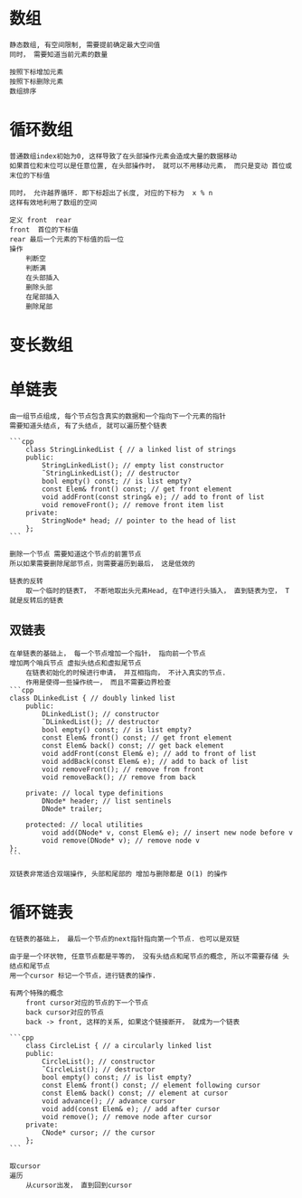 # 数组
    静态数组, 有空间限制, 需要提前确定最大空间值
    同时， 需要知道当前元素的数量

    按照下标增加元素
    按照下标删除元素
    数组排序

# 循环数组
    普通数组index初始为0, 这样导致了在头部操作元素会造成大量的数据移动
    如果首位和末位可以是任意位置, 在头部操作时， 就可以不用移动元素， 而只是变动 首位或末位的下标值

    同时， 允许越界循环. 即下标超出了长度, 对应的下标为  x % n
    这样有效地利用了数组的空间

    定义 front  rear
    front  首位的下标值
    rear 最后一个元素的下标值的后一位
    操作
        判断空
        判断满
        在头部插入
        删除头部
        在尾部插入
        删除尾部

# 变长数组

# 单链表
    由一组节点组成, 每个节点包含真实的数据和一个指向下一个元素的指针
    需要知道头结点, 有了头结点, 就可以遍历整个链表

    ```cpp
        class StringLinkedList { // a linked list of strings
        public:
            StringLinkedList(); // empty list constructor
            ˜StringLinkedList(); // destructor
            bool empty() const; // is list empty?
            const Elem& front() const; // get front element
            void addFront(const string& e); // add to front of list
            void removeFront(); // remove front item list
        private:
            StringNode* head; // pointer to the head of list
        };
    ```

    删除一个节点 需要知道这个节点的前置节点
    所以如果需要删除尾部节点，则需要遍历到最后， 这是低效的

    链表的反转
        取一个临时的链表T， 不断地取出头元素Head, 在T中进行头插入， 直到链表为空， T就是反转后的链表

## 双链表
    在单链表的基础上， 每一个节点增加一个指针， 指向前一个节点
    增加两个哨兵节点 虚拟头结点和虚拟尾节点
        在链表初始化的时候进行申请， 并互相指向， 不计入真实的节点.
        作用是使得一些操作统一， 而且不需要边界检查
    ```cpp
    class DLinkedList { // doubly linked list
        public:
            DLinkedList(); // constructor
            ˜DLinkedList(); // destructor
            bool empty() const; // is list empty?
            const Elem& front() const; // get front element
            const Elem& back() const; // get back element
            void addFront(const Elem& e); // add to front of list
            void addBack(const Elem& e); // add to back of list
            void removeFront(); // remove from front
            void removeBack(); // remove from back

        private: // local type definitions
            DNode* header; // list sentinels
            DNode* trailer;

        protected: // local utilities
            void add(DNode* v, const Elem& e); // insert new node before v
            void remove(DNode* v); // remove node v
    };
    ```

    双链表非常适合双端操作, 头部和尾部的 增加与删除都是 O(1) 的操作

# 循环链表
    在链表的基础上， 最后一个节点的next指针指向第一个节点. 也可以是双链

    由于是一个环状物, 任意节点都是平等的， 没有头结点和尾节点的概念, 所以不需要存储 头结点和尾节点
    用一个cursor 标记一个节点，进行链表的操作.

    有两个特殊的概念
        front cursor对应的节点的下一个节点
        back cursor对应的节点
        back -> front, 这样的关系, 如果这个链接断开， 就成为一个链表

    ```cpp
        class CircleList { // a circularly linked list
        public:
            CircleList(); // constructor
            ˜CircleList(); // destructor
            bool empty() const; // is list empty?
            const Elem& front() const; // element following cursor
            const Elem& back() const; // element at cursor
            void advance(); // advance cursor
            void add(const Elem& e); // add after cursor
            void remove(); // remove node after cursor
        private:
            CNode* cursor; // the cursor
        };
    ```

    取cursor
    遍历
        从cursor出发， 直到回到cursor
